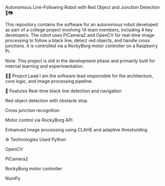 Autonomous Line-Following Robot with Red Object and Junction Detection 🚗📷


This repository contains the software for an autonomous robot developed as part of a college project involving 14 team members, including 4 key developers. The robot uses PiCamera2 and OpenCV for real-time image processing to follow a black line, detect red objects, and handle cross junctions. It is controlled via a RockyBorg motor controller on a Raspberry Pi.

Note: This project is still in the development phase and primarily built for internal learning and experimentation.

👨‍💻 Project Lead
I am the software lead responsible for the architecture, core logic, and image processing pipeline.

🚀 Features
Real-time black line detection and navigation

Red object detection with obstacle stop

Cross junction recognition

Motor control via RockyBorg API

Enhanced image processing using CLAHE and adaptive thresholding

⚙️ Technologies Used
Python 

OpenCV

PiCamera2

RockyBorg motor controller

NumPy
